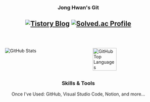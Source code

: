 <div align = "center">
  
  ### Jong Hwan's Git
  <a href="https://sul1074.tistory.com/"><img src="https://img.shields.io/badge/Sul's History-E5511E?style=badge&logo=Tistory&logoColor=white" alt="Tistory Blog"/></a>
  <a href="https://solved.ac/profile/sul1074"><img src="http://mazassumnida.wtf/api/mini/generate_badge?boj=sul1074" alt="Solved.ac Profile"/></a>
  ---
  <br>
</div>

<div style="display: flex; justify-content: space-between; align-items: flex-start; margin: 30px 0; padding: 0 20px;">
  <img src="https://github-readme-stats.vercel.app/api?username=sul1074&show_icons=true&theme=dark" alt="GitHub Stats" style="align: left"/>
  <img src="https://github-readme-stats.vercel.app/api/top-langs/?username=sul1074&layout=compact&theme=dark" alt="GitHub Top Languages" style="align: right; width: 40%;"/>
</div>

<div align="center" style="margin-top: 30px;">
  
  ### Skills & Tools
  Once I've Used: GitHub, Visual Studio Code, Notion, and more...
  
</div>
